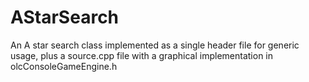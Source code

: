 # AStarSearch
An A star search class implemented as a single header file for generic usage, plus a source.cpp file with a graphical implementation in olcConsoleGameEngine.h
